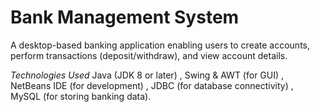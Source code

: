 # Bank Management System

A desktop-based banking application enabling users
to create accounts, perform transactions (deposit/withdraw), and view account details. 
 
*Technologies Used*
Java (JDK 8 or later) ,
Swing & AWT (for GUI) ,
NetBeans IDE (for development) ,
JDBC (for database connectivity) ,
MySQL (for storing banking data).

